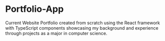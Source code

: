 # Portfolio-App
Current Website Portfolio created from scratch using the React framework with TypeScript components showcasing my background and experience through projects as a major in computer science.
